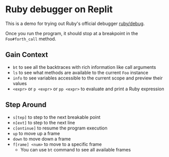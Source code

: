 # Ruby debugger on Replit

This is a demo for trying out Ruby's official debugger [ruby/debug](https://github.com/ruby/debug). 

Once you run the program, it should stop at a breakpoint in the `Foo#forth_call` method.

## Gain Context

- `bt` to see all the backtraces with rich information like call arguments
- `ls` to see what methods are available to the current `Foo` instance
- `info` to see variables accessible to the current scope and preview their values
- `<expr>` or `p <expr>` or `pp <expr>` to evaluate and print a Ruby expression


## Step Around

- `s[tep]` to step to the next breakable point
- `n[ext]` to step to the next line
- `c[ontinue]` to resume the program execution
- `up` to move up a frame
- `down` to move down a frame
- `f[rame] <num>` to move to a specific frame
  - You can use `bt` command to see all available frames




